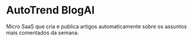 # AutoTrend BlogAI

Micro SaaS que cria e publica artigos automaticamente sobre os assuntos mais comentados da semana.